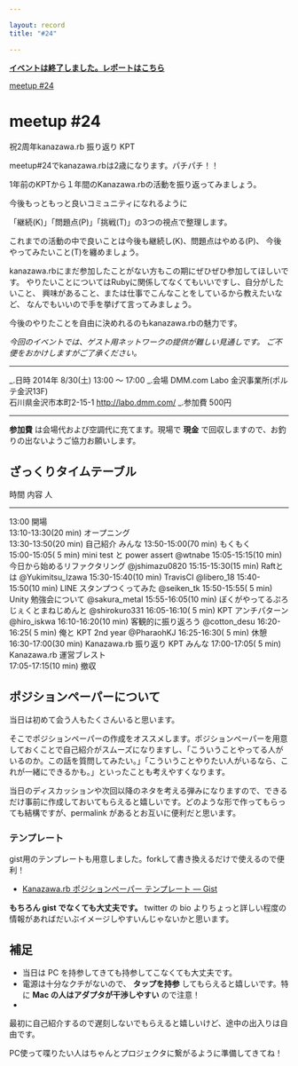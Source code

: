 ```yaml
---

layout: record
title: "#24"

---
```


<p>
<a href="./report.html"><strong>イベントは終了しました。レポートはこちら</strong></a></p>

<div class="doorkeeper-widget">
<a class="doorkeeper-registration-widget" href="http://kzrb.doorkeeper.jp/events/13573">meetup
#24</a><script src="http://widgets.doorkeeper.jp/w/widget.js"></script>

</div>

meetup #24
===========

祝2周年kanazawa.rb 振り返り KPT

meetup#24でkanazawa.rbは2歳になります。パチパチ！！

1年前のKPTから１年間のKanazawa.rbの活動を振り返ってみましょう。

今後もっともっと良いコミュニティになれるように

「継続(K)」「問題点(P)」「挑戦(T)」の3つの視点で整理します。

これまでの活動の中で良いことは今後も継続し(K)、問題点はやめる(P)、
今後やってみたいこと(T)を纏めましょう。

kanazawa.rbにまだ参加したことがない方もこの期にぜひぜひ参加してほしいです。
やりたいことについてはRubyに関係してなくてもいいですし、自分がしたいこと、
興味があること、または仕事でこんなことをしているから教えたいなど、
なんでもいいので手を挙げて言ってみましょう。

今後のやりたことを自由に決めれるのもkanazawa.rbの魅力です。

*今回のイベントでは、ゲスト用ネットワークの提供が難しい見通しです。
ご不便をおかけしますがご了承ください。*

  ----------- -----------------------------------------------------
  \_.日時     2014年 8/30(土) 13:00 〜 17:00
  \_.会場     DMM.com Labo 金沢事業所(ポルテ金沢13F)<br>石川県金沢市本町2-15-1 <a href="http://labo.dmm.com/">http://labo.dmm.com/</a>
  \_.参加費   500円
  ----------- -----------------------------------------------------

**参加費** は会場代および空調代に充てます。現場で **現金**
で回収しますので、お釣りの出ないようご協力お願いします。

ざっくりタイムテーブル
----------------------

  時間                  内容                                     人
  --------------------- ---------------------------------------- -------------------
  13:00                 開場                                     
  13:10-13:30(20 min)   オープニング                             
  13:30-13:50(20 min)   自己紹介                                 みんな
  13:50-15:00(70 min)   もくもく                                 
  15:00-15:05( 5 min)   mini test と power assert                @wtnabe
  15:05-15:15(10 min)   今日から始めるリファクタリング           @jshimazu0820
  15:15-15:30(15 min)   Raftとは                                 @Yukimitsu\_Izawa
  15:30-15:40(10 min)   TravisCI                                 @libero\_18
  15:40-15:50(10 min)   LINE スタンプつくってみた                @seiken\_tk
  15:50-15:55( 5 min)   Unity 勉強会について                     @sakura\_metal
  15:55-16:05(10 min)   ぼくがやってるぷろじぇくとまねじめんと   @shirokuro331
  16:05-16:10( 5 min)   KPT アンチパターン                       @hiro\_iskwa
  16:10-16:20(10 min)   客観的に振り返ろう                       @cotton\_desu
  16:20-16:25( 5 min)   俺と KPT 2nd year                        @PharaohKJ
  16:25-16:30( 5 min)   休憩                                     
  16:30-17:00(30 min)   Kanazawa.rb 振り返り KPT                 みんな
  17:00-17:05( 5 min)   Kanazawa.rb 運営ブレスト                 
  17:05-17:15(10 min)   撤収                                     

ポジションペーパーについて
--------------------------

当日は初めて会う人もたくさんいると思います。

そこでポジションペーパーの作成をオススメします。ポジションペーパーを用意しておくことで自己紹介がスムーズになりますし、「こういうことやってる人がいるのか。この話を質問してみたい。」「こういうことやりたい人がいるなら、これが一緒にできるかも。」といったことも考えやすくなります。

当日のディスカッションや次回以降のネタを考える弾みになりますので、できるだけ事前に作成しておいてもらえると嬉しいです。どのような形で作ってもらっても結構ですが、permalink
があるとお互いに便利だと思います。

### テンプレート

gist用のテンプレートも用意しました。forkして書き換えるだけで使えるので便利！

* [Kanazawa.rb ポジションペーパー テンプレート — Gist](https://gist.github.com/5a523ec3180002229a32)

**もちろん gist でなくても大丈夫です。** twitter の bio
よりちょっと詳しい程度の情報があればだいぶイメージしやすいんじゃないかと思います。

補足
----

* 当日は PC を持参してきても持参してこなくても大丈夫です。
 * 電源は十分なクチがないので、 **タップを持参**
してもらえると嬉しいです。特に **Mac の人はアダプタが干渉しやすい**
ので注意！
 *
最初に自己紹介するので遅刻しないでもらえると嬉しいけど、途中の出入りは自由です。

PC使って喋りたい人はちゃんとプロジェクタに繋がるように準備してきてね！
